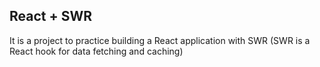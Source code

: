 ## React + SWR

It is a project to practice building a React application with SWR (SWR is a React hook for data fetching and caching)
